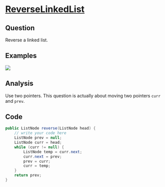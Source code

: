 # [ReverseLinkedList](http://www.lintcode.com/en/problem/reverse-linked-list/#)

## Question

Reverse a linked list.

## Examples

![](https://farm5.staticflickr.com/4251/34924998315_7c99e486b5_o.jpg)

## Analysis

Use two pointers. This question is actually about moving two pointers `curr` and `prev`.

## Code

```java
public ListNode reverse(ListNode head) {
    // write your code here
    ListNode prev = null;
    ListNode curr = head;
    while (curr != null) {
        ListNode temp = curr.next;
        curr.next = prev;
        prev = curr;
        curr = temp;
    }
    return prev;
}
```